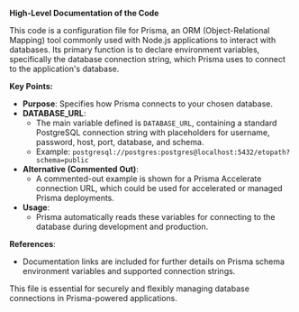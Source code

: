 **High-Level Documentation of the Code**

This code is a configuration file for Prisma, an ORM (Object-Relational Mapping) tool commonly used with Node.js applications to interact with databases. Its primary function is to declare environment variables, specifically the database connection string, which Prisma uses to connect to the application's database.

**Key Points:**

- **Purpose**: Specifies how Prisma connects to your chosen database.
- **DATABASE_URL**: 
  - The main variable defined is `DATABASE_URL`, containing a standard PostgreSQL connection string with placeholders for username, password, host, port, database, and schema.
  - Example: `postgresql://postgres:postgres@localhost:5432/etopath?schema=public`
- **Alternative (Commented Out)**: 
  - A commented-out example is shown for a Prisma Accelerate connection URL, which could be used for accelerated or managed Prisma deployments.
- **Usage**: 
  - Prisma automatically reads these variables for connecting to the database during development and production.

**References**: 
- Documentation links are included for further details on Prisma schema environment variables and supported connection strings.

This file is essential for securely and flexibly managing database connections in Prisma-powered applications.